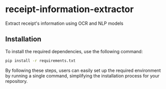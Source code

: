 # receipt-information-extractor
Extract receipt's information using OCR and NLP models

## Installation
To install the required dependencies, use the following command:

```bash
pip install -r requirements.txt
```

By following these steps, users can easily set up the required environment by running a single command, simplifying the installation process for your repository.
